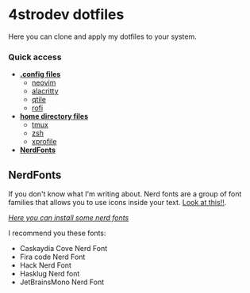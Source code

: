 # 4strodev dotfiles
Here you can clone and apply my dotfiles to your system.

### Quick access
- [**.config files**](./config-files)
    - [neovim](./config-files/nvim-lua/nvim/)
    - [alacritty](./config-files/alacritty/alacritty)
    - [qtile](./config-files/qtile/qtile)
    - [rofi](./config-files/rofi/rofi)
- [**home directory files**](./config-files)
    - [tmux](./home-files/tmux/)
    - [zsh](./home-files/zsh)
    - [xprofile](./home-files/xprofile)
- [**NerdFonts**](#nerdfonts)

## NerdFonts
If you don't know what I'm writing about. Nerd fonts are a group of
font families that allows you to use icons inside your text.
[Look at this!!](https://www.nerdfonts.com/#features).

*[Here you can install some nerd fonts](https://www.nerdfonts.com)*

I recommend you these fonts:
- Caskaydia Cove Nerd Font
- Fira code Nerd Font
- Hack Nerd Font
- Hasklug Nerd font
- JetBrainsMono Nerd Font
